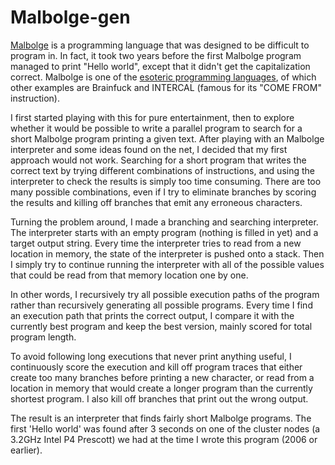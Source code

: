 # Malbolge-gen


[Malbolge](http://en.wikipedia.org/wiki/Malbolge) is a programming language that was designed to be difficult to program in. In fact, it took two years before the first Malbolge program managed to print "Hello world", except that it didn't get the capitalization correct. Malbolge is one of the [esoteric programming languages](http://en.wikipedia.org/wiki/Esoteric_programming_language), of which other examples are Brainfuck and INTERCAL (famous for its "COME FROM" instruction). 

I first started playing with this for pure entertainment, then to explore whether it would be possible to write a parallel program to search for a short Malbolge program printing a given text. After playing with an Malbolge interpreter and some ideas found on the net, I decided that my first approach would not work. Searching for a short program that writes the correct text by trying different combinations of instructions, and using the interpreter to check the results is simply too time consuming. There are too many possible combinations, even if I try to eliminate branches by scoring the results and killing off branches that emit any erroneous characters. 

Turning the problem around, I made a branching and searching interpreter. The interpreter starts with an empty program (nothing is filled in yet) and a target output string. Every time the interpreter tries to read from a new location in memory, the state of the interpreter is pushed onto a stack. Then I simply try to continue running the interpreter with all of the possible values that could be read from that memory location one by one. 

In other words, I recursively try all possible execution paths of the program rather than recursively generating all possible programs. Every time I find an execution path that prints the correct output, I compare it with the currently best program and keep the best version, mainly scored for total program length. 

To avoid following long executions that never print anything useful, I continuously score the execution and kill off program traces that either create too many branches before printing a new character, or read from a location in memory that would create a longer program than the currently shortest program. I also kill off branches that print out the wrong output. 

The result is an interpreter that finds fairly short Malbolge programs. The first 'Hello world' was found after 3 seconds on one of the cluster nodes (a 3.2GHz Intel P4 Prescott) we had at the time I wrote this program (2006 or earlier). 
